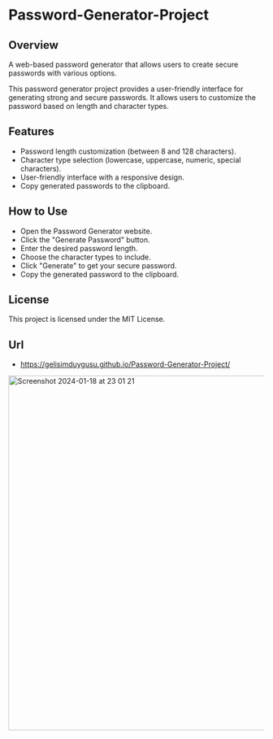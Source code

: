 # Password-Generator-Project

## Overview

A web-based password generator that allows users to create secure passwords with various options.

This password generator project provides a user-friendly interface for generating strong and secure passwords. It allows users to customize the password based on length and character types.

## Features

* Password length customization (between 8 and 128 characters).
* Character type selection (lowercase, uppercase, numeric, special characters).
* User-friendly interface with a responsive design.
* Copy generated passwords to the clipboard.

## How to Use

* Open the Password Generator website.
* Click the "Generate Password" button.
* Enter the desired password length.
* Choose the character types to include.
* Click "Generate" to get your secure password.
* Copy the generated password to the clipboard.

## License
This project is licensed under the MIT License.

## Url
* https://gelisimduygusu.github.io/Password-Generator-Project/

<img width="698" alt="Screenshot 2024-01-18 at 23 01 21" src="https://github.com/gelisimduygusu/Password-Generator-Project/assets/151784243/516775dc-6f98-46d9-a467-e43ccf6987ee">

